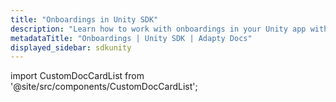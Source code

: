 ```yaml
---
title: "Onboardings in Unity SDK"
description: "Learn how to work with onboardings in your Unity app with Adapty SDK."
metadataTitle: "Onboardings | Unity SDK | Adapty Docs"
displayed_sidebar: sdkunity
---
```


import CustomDocCardList from '@site/src/components/CustomDocCardList';

<CustomDocCardList />